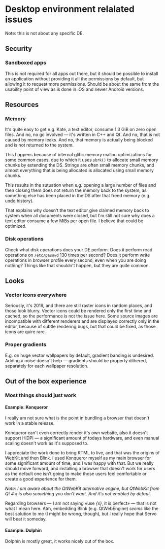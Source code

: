 # Desktop environment relalated issues

Note: this is not about any specific DE.

## Security

### Sandboxed apps
  
This is not required for all apps out there, but it should be possible to install an application
without providing it all the permissions by default, but allowing it to request more permissions.
Should be about the same from the usability point of view as is done in iOS and newer Android versions.

## Resources

### Memory

It's quite easy to get e.g. Kate, a text editor, consume 1.3 GiB on zero open files.
And no, no gc involved — it's written in C++ and Qt.
And no, that is not caused by memory leaks.
And no, that memory is actually being blocked and is not returned to the system.

This happens because of internal glibc memory malloc optimizations for some common cases,
due to which it uses `sbrk()` to allocate small memory chunks by extending the DS.
Strings are often small memory chunks,
and almost everything that is being allocated is allocated using small memory chunks.

This results in the sutuation when e.g. opening a large number of files and then closing them does not return the
memory back to the system, as something else has been placed in the DS after that freed memory (e.g. undo history).

That explains why doesn't the text editor give claimed memory back to system when all documents were closed,
but I'm still not sure why does a text editor consume a few MiBs per open file. I believe that could be optimized.

### Disk operations

Check what disk operations does your DE perform.
Does it perform read operations on `/etc/passwd` 130 times per second?
Does it perform write operations in browser profile every second, even when you are doing nothing?
Things like that shouldn't happen, but they are quite common.

## Looks

### Vector icons everywhere

Seriously, it's 2016, and there are still raster icons in random places, and those look blurry.
Vector icons could be rendered only the first time and cached, so the performance is not the issue here.
Some source images are incompatible with different renderers and are displayed correctly only in the editor,
because of subtle rendering bugs, but that could be fixed, as those icons are quire rare.

### Proper gradients

E.g. on huge vector wallpapers by default, gradient banding is undesired. Adding a noise doesn't help — gradients should be property dithered, separately for each wallpaper resolution.

## Out of the box experience

### Most things should just work

#### Example: Konqueror

I really am not sure what is the point in bundling a browser that doesn't work in a stable release.

Konqueror can't even correctly render it's own website, also it doesn't support HiDPI — a significant amount of
todays hardware, and even manual scaling doesn't work as it's supposed to.

I appreciate the work done to bring KTML to live, and that was the origins of WebKit and then Blink.
I used Konqueror myself as my main browser for some significant amount of time, and I was happy with that.
But we really should move forward, and installing a browser that doesn't work for users as the default one
isn't going to make those users feel comfortable or create a good experience for them.

_Note: I am aware about the QtWebKit alternative engine, but QtWebKit from Qt 4.x is also something you don't want._
_And it's not enabled by defaut._

Regarding browsers — I am not saying «use _{x}_, it is perfect» — that is not what I mean here.
Atm, embedding Blink (e.g. QtWebEngine) _seems_ like the best solution to me (I might be wrong, though),
but I really hope that Servo will beat it someday.

#### Example: Dolphin

Dolphin is mostly great, it works nicely out of the box.

